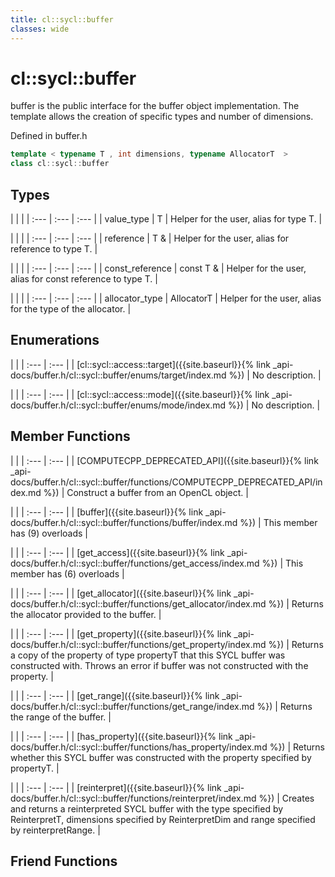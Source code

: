 ```yaml
---
title: cl::sycl::buffer
classes: wide
---
```

# cl::sycl::buffer

buffer is the public interface for the buffer object implementation. The template allows the creation of specific types and number of dimensions. 

Defined in buffer.h

```cpp
template < typename T , int dimensions, typename AllocatorT  >
class cl::sycl::buffer
```

## Types

   |   |   |
| :--- | :--- | :--- |
| value_type | T | Helper for the user, alias for type T.  |

   |   |   |
| :--- | :--- | :--- |
| reference | T & | Helper for the user, alias for reference to type T.  |

   |   |   |
| :--- | :--- | :--- |
| const_reference | const T & | Helper for the user, alias for const reference to type T.  |

   |   |   |
| :--- | :--- | :--- |
| allocator_type | AllocatorT | Helper for the user, alias for the type of the allocator.  |

## Enumerations

   |   |
| :--- | :--- |
| [cl::sycl::access::target]({{site.baseurl}}{% link _api-docs/buffer.h/cl::sycl::buffer/enums/target/index.md %}) | No description. |

   |   |
| :--- | :--- |
| [cl::sycl::access::mode]({{site.baseurl}}{% link _api-docs/buffer.h/cl::sycl::buffer/enums/mode/index.md %}) | No description. |

## Member Functions

   |   |
| :--- | :--- |
| [COMPUTECPP_DEPRECATED_API]({{site.baseurl}}{% link _api-docs/buffer.h/cl::sycl::buffer/functions/COMPUTECPP_DEPRECATED_API/index.md %}) | Construct a buffer from an OpenCL object.  |

   |   |
| :--- | :--- |
| [buffer]({{site.baseurl}}{% link _api-docs/buffer.h/cl::sycl::buffer/functions/buffer/index.md %}) | This member has (9) overloads |

   |   |
| :--- | :--- |
| [get_access]({{site.baseurl}}{% link _api-docs/buffer.h/cl::sycl::buffer/functions/get_access/index.md %}) | This member has (6) overloads |

   |   |
| :--- | :--- |
| [get_allocator]({{site.baseurl}}{% link _api-docs/buffer.h/cl::sycl::buffer/functions/get_allocator/index.md %}) | Returns the allocator provided to the buffer.  |

   |   |
| :--- | :--- |
| [get_property]({{site.baseurl}}{% link _api-docs/buffer.h/cl::sycl::buffer/functions/get_property/index.md %}) | Returns a copy of the property of type propertyT that this SYCL buffer was constructed with. Throws an error if buffer was not constructed with the property.  |

   |   |
| :--- | :--- |
| [get_range]({{site.baseurl}}{% link _api-docs/buffer.h/cl::sycl::buffer/functions/get_range/index.md %}) | Returns the range of the buffer.  |

   |   |
| :--- | :--- |
| [has_property]({{site.baseurl}}{% link _api-docs/buffer.h/cl::sycl::buffer/functions/has_property/index.md %}) | Returns whether this SYCL buffer was constructed with the property specified by propertyT.  |

   |   |
| :--- | :--- |
| [reinterpret]({{site.baseurl}}{% link _api-docs/buffer.h/cl::sycl::buffer/functions/reinterpret/index.md %}) | Creates and returns a reinterpreted SYCL buffer with the type specified by ReinterpretT, dimensions specified by ReinterpretDim and range specified by reinterpretRange.  |


## Friend Functions

